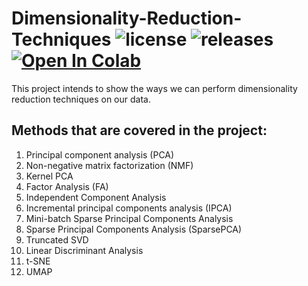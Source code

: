 # Dimensionality-Reduction-Techniques ![license](https://img.shields.io/github/license/pouyaardehkhani/Dimensionality-Reduction-Techniques.svg) ![releases](https://img.shields.io/github/release/pouyaardehkhani/Dimensionality-Reduction-Techniques) <a href="https://colab.research.google.com/github/pouyaardehkhani/Dimensionality-Reduction-Techniques/blob/master/Dimensionality_Reduction_Techniques.ipynb" target="_parent\"><img src="https://colab.research.google.com/assets/colab-badge.svg" alt="Open In Colab"/></a>
This project intends to show the ways we can perform dimensionality reduction techniques on our data.

## Methods that are covered in the project:
1. Principal component analysis (PCA)
2. Non-negative matrix factorization (NMF)
3. Kernel PCA
4. Factor Analysis (FA)
5. Independent Component Analysis
6. Incremental principal components analysis (IPCA)
7. Mini-batch Sparse Principal Components Analysis
8. Sparse Principal Components Analysis (SparsePCA)
9. Truncated SVD
10. Linear Discriminant Analysis
11. t-SNE
12. UMAP
